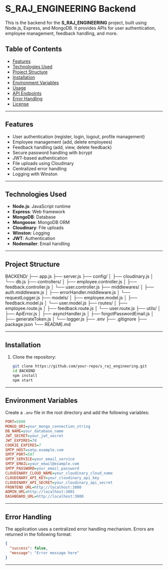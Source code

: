 # S_RAJ_ENGINEERING Backend

This is the backend for the **S_RAJ_ENGINEERING** project, built using Node.js, Express, and MongoDB. It provides APIs for user authentication, employee management, feedback handling, and more.

## Table of Contents

- [Features](#features)
- [Technologies Used](#technologies-used)
- [Project Structure](#project-structure)
- [Installation](#installation)
- [Environment Variables](#environment-variables)
- [Usage](#usage)
- [API Endpoints](#api-endpoints)
- [Error Handling](#error-handling)
- [License](#license)

---

## Features

- User authentication (register, login, logout, profile management)
- Employee management (add, delete employees)
- Feedback handling (add, view, delete feedback)
- Secure password handling with bcrypt
- JWT-based authentication
- File uploads using Cloudinary
- Centralized error handling
- Logging with Winston

---

## Technologies Used

- **Node.js**: JavaScript runtime
- **Express**: Web framework
- **MongoDB**: Database
- **Mongoose**: MongoDB ORM
- **Cloudinary**: File uploads
- **Winston**: Logging
- **JWT**: Authentication
- **Nodemailer**: Email handling

---

## Project Structure
BACKEND/ ├── app.js ├── server.js ├── config/ │ ├── cloudinary.js │ └── db.js ├── controllers/ │ ├── employee.controller.js │ ├── feedback.controller.js │ └── user.controller.js ├── middlewares/ │ ├── auth.middleware.js │ ├── errorHandler.middleware.js │ └── requestLogger.js ├── models/ │ ├── employee.model.js │ ├── feedback.model.js │ └── user.model.js ├── routes/ │ ├── employee.route.js │ ├── feedback.route.js │ └── user.route.js ├── utils/ │ ├── ApiError.js │ ├── asyncHandler.js │ ├── forgotPasswordEmail.js │ ├── generateToken.js │ └── logger.js ├── .env ├── .gitignore ├── package.json └── README.md

---

## Installation

1. Clone the repository:
   ```bash
   git clone https://github.com/your-repo/s_raj_engineering.git
   cd BACKEND
   npm install
   npm start
   ```

---

## Environment Variables

Create a `.env` file in the root directory and add the following variables:

```ini
PORT=5000
MONGO_URI=your_mongo_connection_string
DB_NAME=your_database_name
JWT_SECRET=your_jwt_secret
JWT_EXPIRES=7d
COOKIE_EXPIRES=7
SMTP_HOST=smtp.example.com
SMTP_PORT=587
SMTP_SERVICE=your_email_service
SMTP_EMAIL=your_email@example.com
SMTP_PASSWORD=your_email_password
CLOUDINARY_CLOUD_NAME=your_cloudinary_cloud_name
CLOUDINARY_API_KEY=your_cloudinary_api_key
CLOUDINARY_API_SECRET=your_cloudinary_api_secret
FRONTEND_URL=http://localhost:3000
ADMIN_URL=http://localhost:3001
DASHBOARD_URL=http://localhost:3000
```

---

## Error Handling

The application uses a centralized error handling mechanism. Errors are returned in the following format:

```json
{
  "success": false,
  "message": "Error message here"
}
```

---
`````markdown